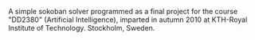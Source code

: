 A simple sokoban solver programmed as a final project for the course "DD2380" (Artificial Intelligence), imparted in autumn 2010 at KTH-Royal Institute of Technology. Stockholm, Sweden.